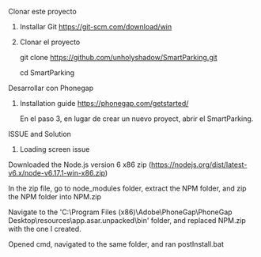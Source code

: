 Clonar este proyecto

1. Installar Git
	https://git-scm.com/download/win
	
2. Clonar el proyecto

	git clone https://github.com/unholyshadow/SmartParking.git
	
	cd SmartParking

Desarrollar con Phonegap

1. Installation guide
	https://phonegap.com/getstarted/
	
	En el paso 3, en lugar de crear un nuevo proyect, abrir el SmartParking.


ISSUE and Solution

1. Loading screen issue

Downloaded the Node.js version 6 x86 zip (https://nodejs.org/dist/latest-v6.x/node-v6.17.1-win-x86.zip)

In the zip file, go to node_modules folder, extract the NPM folder, and zip the NPM folder into NPM.zip

Navigate to the 'C:\Program Files (x86)\Adobe\PhoneGap\PhoneGap Desktop\resources\app.asar.unpacked\bin' folder, and replaced NPM.zip with the one I created.

Opened cmd, navigated to the same folder, and ran postInstall.bat
